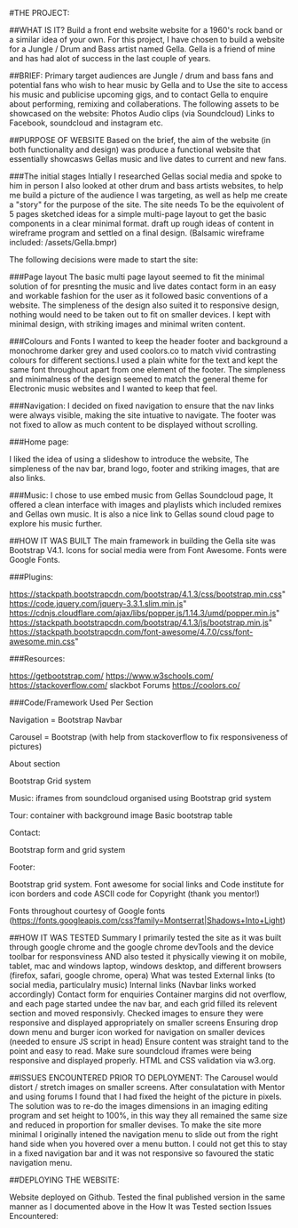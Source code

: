 #THE PROJECT:

##WHAT IS IT?
Build a front end website website for a 1960's rock band or a similar idea of your own. For this project, I have chosen to build a website for a Jungle / Drum and Bass artist named Gella. Gella is a friend of mine and has had alot of success in the last couple of years.

##BRIEF:
Primary target audiences are Jungle / drum and bass fans and potential fans who wish to hear music by Gella and to
Use the site to access his music and publicise upcoming gigs, and to contact Gella to enquire about performing, remixing and collaberations.
The following assets to be showcased on the website:
Photos
Audio clips (via Soundcloud)
Links to Facebook, soundcloud and instagram etc.

##PURPOSE OF WEBSITE
Based on the brief, the aim of the website (in both functionality and design) was produce a functional website that essentially showcasws Gellas music and live dates to current and new fans.

###The initial stages
Intially I researched Gellas social media and spoke to him in person I also looked at other drum and bass artists websites, to help me build a picture of the audience I was targeting, as well as help me create a "story" for the purpose of the site.
The site needs To be the equivolent of 5 pages
sketched ideas for a simple multi-page layout to get the basic components in a clear minimal format. 
draft up rough ideas of content in wireframe program and settled on a final design. (Balsamic wireframe included: /assets/Gella.bmpr)

The following decisions were made to start the site:

###Page layout
The basic multi page layout seemed to fit the minimal solution of for presnting the music and live dates contact form in an easy and workable fashion for the user as it followed basic conventions of a website.
The simpleness of the design also suited it to responsive design, nothing would need to be taken out to fit on smaller devices.
I kept with minimal design, with striking images and minimal writen content.

###Colours and Fonts
I wanted to keep the header footer and background a monochrome darker grey and used coolors.co to match vivid contrasting colours for different sections.I used a plain white for the text and kept the same font throughout apart from one element of the footer. The simpleness and minimalness of the design seemed to match the general theme for Electronic music websites and I wanted to keep that feel.


###Navigation:
I decided on fixed navigation to ensure that the nav links were always visible, making the site intuative to navigate. The footer was not fixed to allow as much content to be displayed without scrolling.

###Home page:

I liked the idea of using a slideshow to introduce the website, The simpleness of the nav bar, brand logo, footer and striking images, that are also links.


###Music:
I chose to use embed music from Gellas Soundcloud page, It offered a clean interface with images and playlists which included remixes and Gellas own music. It is also a nice link to Gellas sound cloud page to explore his music further.


##HOW IT WAS BUILT
The main framework in building the Gella site was Bootstrap V4.1.
Icons for social media were from Font Awesome.
Fonts were Google Fonts.

###Plugins:

https://stackpath.bootstrapcdn.com/bootstrap/4.1.3/css/bootstrap.min.css" 
https://code.jquery.com/jquery-3.3.1.slim.min.js" 
https://cdnjs.cloudflare.com/ajax/libs/popper.js/1.14.3/umd/popper.min.js" 
https://stackpath.bootstrapcdn.com/bootstrap/4.1.3/js/bootstrap.min.js" 
https://stackpath.bootstrapcdn.com/font-awesome/4.7.0/css/font-awesome.min.css" 

###Resources:

https://getbootstrap.com/
https://www.w3schools.com/
https://stackoverflow.com/
slackbot Forums
https://coolors.co/

###Code/Framework Used Per Section

Navigation = Bootstrap Navbar

Carousel = Bootstrap (with help from stackoverflow to fix responsiveness of pictures)

About section

Bootstrap Grid system

Music:
iframes from soundcloud organised using Bootstrap grid system

Tour:
container with background image
Basic bootstrap table

Contact:

Bootstrap form and grid system

Footer:

Bootstrap grid system.
Font awesome for social links and Code institute for icon borders and code
ASCII code for Copyright (thank you mentor!)

Fonts throughout courtesy of Google fonts (https://fonts.googleapis.com/css?family=Montserrat|Shadows+Into+Light)

##HOW IT WAS TESTED
Summary
I primarily tested the site as it was built through google chrome and the google chrome devTools and the device toolbar for responsviness 
AND also tested it physically viewing it on mobile, tablet, mac and windows laptop, windows desktop, and different browsers (firefox, safari, google chrome, opera)
What was tested
External links (to social media, particulalry music)
Internal links (Navbar links worked accordingly)
Contact form for enquiries
Container margins did not overflow, and each page started undee the nav bar, and each grid filled its relevent section and moved responsivly.
Checked images to ensure they were responsive and displayed appropriately on smaller screens
Ensuring drop down menu and burger icon worked for navigation on smaller devices (needed to ensure JS script in head)
Ensure content was straight tand to the point and easy to read.
Make sure soundcloud iframes were being responsive and displayed properly.
HTML and CSS validation via w3.org.

##ISSUES ENCOUNTERED PRIOR TO DEPLOYMENT:
The Carousel would distort / stretch images on smaller screens. After consulatation with Mentor and using forums I found that I had fixed the height of the picture in pixels. The solution was to re-do the images dimensions in an imaging editing program and set height to 100%, in this way they all remained the same size and reduced in proportion for smaller devises.
To make the site more minimal I originally intened the navigation menu to slide out from the right hand side when you hovered over a menu button. I could not get this to stay in a fixed navigation bar and it was not responsive so favoured the static navigation menu.

##DEPLOYING THE WEBSITE:

Website deployed on Github.
Tested the final published version in the same manner as I documented above in the How It was Tested section
Issues Encountered:
